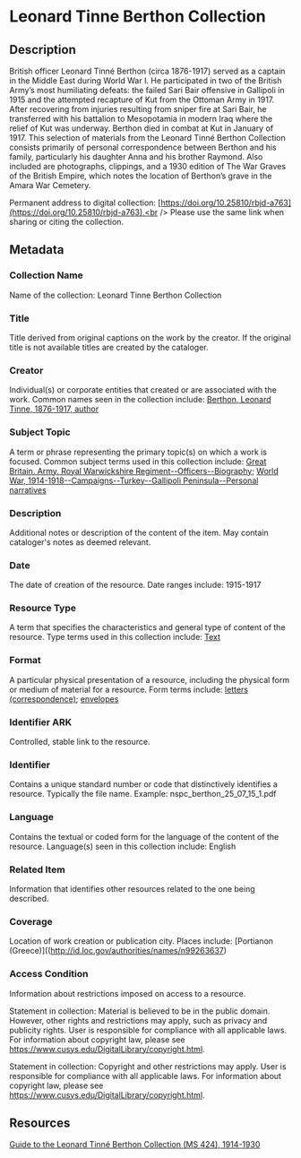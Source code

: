 # Leonard Tinne Berthon Collection
## Description
British officer Leonard Tinné Berthon (circa 1876-1917) served as a captain in the Middle East during World War I. He participated in two of the British Army’s most humiliating defeats: the failed Sari Bair offensive in Gallipoli in 1915 and the attempted recapture of Kut from the Ottoman Army in 1917. After recovering from injuries resulting from sniper fire at Sari Bair, he transferred with his battalion to Mesopotamia in modern Iraq where the relief of Kut was underway. Berthon died in combat at Kut in January of 1917. This selection of materials from the Leonard Tinné Berthon Collection consists primarily of personal correspondence between Berthon and his family, particularly his daughter Anna and his brother Raymond. Also included are photographs, clippings, and a 1930 edition of The War Graves of the British Empire, which notes the location of Berthon’s grave in the Amara War Cemetery.

Permanent address to digital collection: [https://doi.org/10.25810/rbjd-a763](https://doi.org/10.25810/rbjd-a763).<br /> 
Please use the same link when sharing or citing the collection.
## Metadata
### Collection Name
Name of the collection: Leonard Tinne Berthon Collection 

### Title
Title derived from original captions on the work by the creator. If the original title is not available titles are created by the cataloger.

### Creator
Individual(s) or corporate entities that created or are associated with the work. Common names seen in the collection include: [Berthon, Leonard Tinne, 1876-1917, author](http://id.loc.gov/authorities/names/no2016120167)

### Subject Topic
A term or phrase representing the primary topic(s) on which a work is focused. Common subject terms used in this collection include: [Great Britain. Army. Royal Warwickshire Regiment--Officers--Biography](http://id.loc.gov/authorities/names/n97031271); [World War, 1914-1918--Campaigns--Turkey--Gallipoli Peninsula--Personal narratives](http://id.loc.gov/authorities/subjects/sh85148256)

### Description
Additional notes or description of the content of the item. May contain cataloger's notes as deemed relevant.

### Date
The date of creation of the resource. Date ranges include: 1915-1917

### Resource Type
A term that specifies the characteristics and general type of content of the resource. Type terms used in this collection include: [Text](http://purl.org/dc/dcmitype/Text)

### Format
A particular physical presentation of a resource, including the physical form or medium of material for a resource. Form terms include: [letters (correspondence)](http://vocab.getty.edu/aat/300026879); [envelopes](http://vocab.getty.edu/aat/300197601)

### Identifier ARK
Controlled, stable link to the resource.

### Identifier
Contains a unique standard number or code that distinctively identifies a resource. Typically the file name. Example: nspc_berthon_25_07_15_1.pdf

### Language
Contains the textual or coded form for the language of the content of the resource. Language(s) seen in this collection include: English

### Related Item
Information that identifies other resources related to the one being described.

### Coverage
Location of work creation or publication city. Places include: [Portianon (Greece)]((http://id.loc.gov/authorities/names/n99263637)

### Access Condition
Information about restrictions imposed on access to a resource.

Statement in collection: Material is believed to be in the public domain. However, other rights and restrictions may apply, such as privacy and publicity rights. User is responsible for compliance with all applicable laws. For information about copyright law, please see https://www.cusys.edu/DigitalLibrary/copyright.html.

Statement in collection: Copyright and other restrictions may apply. User is responsible for compliance with all applicable laws. For information about copyright law, please see https://www.cusys.edu/DigitalLibrary/copyright.html.

## Resources
 [Guide to the Leonard Tinné Berthon Collection (MS 424), 1914-1930](https://rmoa.unm.edu/docviewer.php?docId=couspcms424.xml)
